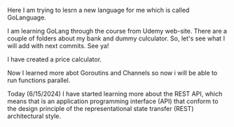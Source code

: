 Here I am trying to lesrn a new language for me which is called GoLanguage. 

I am learning GoLang through the course from Udemy web-site. There are a couple of folders about
my bank and dummy culculator. So, let's see what I will add with next commits. See ya!  

I have created a price calculator.

Now I learned more abot Goroutins and Channels so now i will be able to run functions parallel. 

Today (6/15/2024) I have started learning more about the REST API, which means that is an application programming interface (API) that conform to the design principle of the representational state transfer (REST) architectural style. 